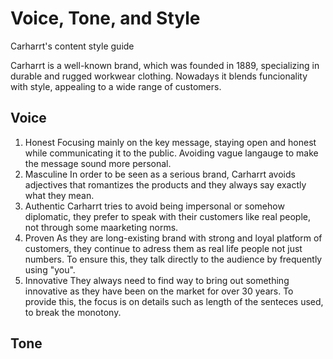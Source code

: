 # Voice, Tone, and Style

Carharrt's content style guide 

Carharrt is a well-known brand, which was founded in 1889, specializing in durable and rugged workwear clothing. Nowadays it blends funcionality with style, appealing to a wide range of customers. 

## Voice

1. Honest
Focusing mainly on the key message, staying open and honest while communicating it to the public. Avoiding vague langauge to make the message sound more personal. 
2. Masculine
In order to be seen as a serious brand, Carharrt avoids adjectives that romantizes the products and they always say exactly what they mean. 
3. Authentic
Carharrt tries to avoid being impersonal or somehow diplomatic, they prefer to speak with their customers like real people, not through some maarketing norms. 
4. Proven
As they are long-existing brand with strong and loyal platform of customers, they continue to adress them as real life people not just numbers. To ensure this, they talk directly to the audience by frequently using "you". 
5. Innovative
They always need to find way to bring out something innovative as they have been on the market for over 30 years. To provide this, the focus is on details such as length of the senteces used, to break the monotony. 


## Tone
